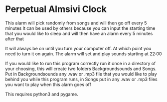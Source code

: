 # Perpetual Almsivi Clock

This alarm will pick randomly from songs and will then go off every 5 minutes It can be used by others because you can input the starting time that you would like to sleep and will then have an alarm every 5 minutes after that

It will always be on until you turn your computer off. At which point you need to turn it on again. The alarm will set and play sounds starting at 22:00

If you would like to run this program correctly run it once in a directory of your choosing, this will create two folders Backgroundsounds and Songs. Put in Backgroundsounds any .wav or .mp3 file that you would like to play behind you while this program runs, in Songs put in any .wav or .mp3 files you want to play when this alarm goes off

This requires python3 and pygame.
